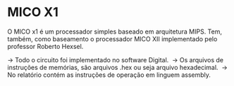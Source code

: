 # MICO X1

O MICO x1 é um processador simples baseado em arquitetura MIPS. Tem, também, como baseamento o processador MICO XII implementado pelo professor Roberto Hexsel.

-> Todo o circuito foi implementado no software Digital.&nbsp;
-> Os arquivos de instruções de memórias, são arquivos .hex ou seja arquivo hexadecimal.&nbsp;
-> No relatório contém as instruções de operação em linguem assembly.&nbsp;
 
